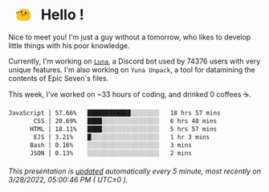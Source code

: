 <h1>   <img src="./spoink.gif" style="vertical-align:middle;" width="30px">   Hello ! </h1>

Nice to meet you! I'm just a guy without a tomorrow, who likes to develop little things with his poor knowledge.

Currently, I'm working on <a href='https://github.com/Asgarrrr/Luna'>`Luna`</a>, a Discord bot used by 74376 users with very unique features. I'm also working on `Yuna Unpack`, a tool for datamining the contents of Epic Seven's files.

This week, I've worked on ~33 hours of coding, and drinked 0 coffees ☕.

```
JavaScript │ 57.66%   ████████████░░░░░░░░   18 hrs 57 mins
       CSS │ 20.69%   ████░░░░░░░░░░░░░░░░   6 hrs 48 mins
      HTML │ 18.11%   ████░░░░░░░░░░░░░░░░   5 hrs 57 mins
       EJS │ 3.21%    █░░░░░░░░░░░░░░░░░░░   1 hr 3 mins
      Bash │ 0.16%    ░░░░░░░░░░░░░░░░░░░░   3 mins
      JSON │ 0.13%    ░░░░░░░░░░░░░░░░░░░░   2 mins
```

###### This presentation is [updated](https://github.com/Asgarrrr) automatically every 5 minute, most recently on 3/28/2022, 05:00:46 PM ( UTC±0 ).